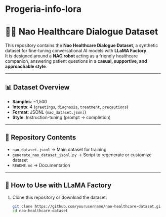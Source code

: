 # Progeria-info-lora

# 🧑‍⚕️ Nao Healthcare Dialogue Dataset  

This repository contains the **Nao Healthcare Dialogue Dataset**, a synthetic dataset for fine-tuning conversational AI models with **LLaMA Factory**.  
It is designed around a **NAO robot** acting as a friendly healthcare companion, answering patient questions in a **casual, supportive, and approachable style**.  

---

## 📊 Dataset Overview  
- **Samples**: ~1,500  
- **Intents**: 4 (`greetings`, `diagnosis`, `treatment`, `precautions`)  
- **Format**: JSONL (`nao_dataset.jsonl`)  
- **Style**: Instruction-tuning (prompt → completion)  

---

## 📂 Repository Contents  
- `nao_dataset.jsonl` → Main dataset for training  
- `generate_nao_dataset_jsonl.py` → Script to regenerate or customize dataset  
- `README.md` → Documentation  

---

## 🔧 How to Use with LLaMA Factory  

1. Clone this repository or download the dataset:  
   ```bash
   git clone https://github.com/yourusername/nao-healthcare-dataset.git
   cd nao-healthcare-dataset
